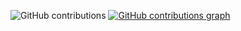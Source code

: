 ![GitHub contributions](https://img.shields.io/github/last-commit/amolkpatil22/)
[![GitHub contributions graph](https://github.com/amolkpatil22)](https://github.com/amolkpatil22)

